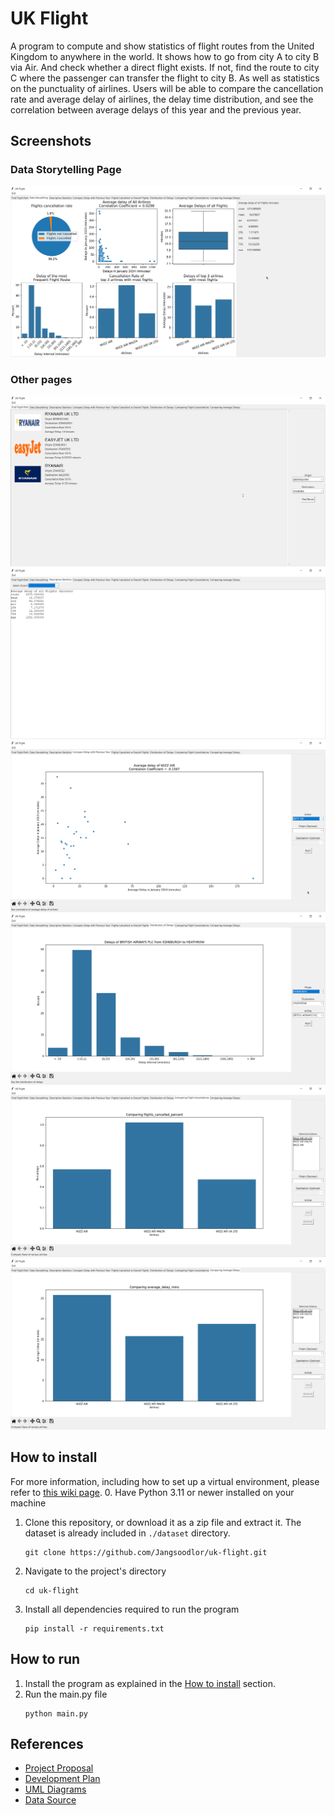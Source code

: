 # UK Flight
A program to compute and show statistics of flight routes from the United Kingdom to anywhere in the world. It shows how to go from city A to city B via Air. And check whether a direct flight exists. If not, find the route to city C where the passenger can transfer the flight to city B. As well as statistics on the punctuality of airlines. Users will be able to compare the cancellation rate and average delay of airlines, the delay time distribution, and see the correlation between average delays of this year and the previous year.

## Screenshots

### Data Storytelling Page
![storytelling](screenshots/data/2024-05-10-154424-python.png)
### Other pages
![1](screenshots/2024-05-10-154418-python.png)
![2](screenshots/2024-05-10-154431-python.png)
![3](screenshots/2024-05-10-154503-python.png)
![4](screenshots/2024-05-10-154537-python.png)
![5](screenshots/2024-05-10-154542-python.png)
![6](screenshots/2024-05-10-154548-python.png)

## How to install
For more information, including how to set up a virtual environment, please refer to [this wiki page](https://github.com/Jangsoodlor/uk-flight/wiki/Installation-Guide).
0. Have Python 3.11 or newer installed on your machine
1. Clone this repository, or download it as a zip file and extract it. The dataset is already included in `./dataset` directory.
    ```
    git clone https://github.com/Jangsoodlor/uk-flight.git
    ```
2. Navigate to the project's directory
    ```
    cd uk-flight
    ```
3. Install all dependencies required to run the program 
    ```
    pip install -r requirements.txt
    ```

## How to run
1. Install the program as explained in the [How to install](#how-to-install) section.
2. Run the main.py file
    ```
    python main.py
    ```

## References
- [Project Proposal](https://docs.google.com/document/d/1QlqTjomPm1xXTJekI6Y5g-Xd2_wno9aJruF_hKrIFtU/edit#heading=h.s7vi53uqxnxi)
- [Development Plan](https://github.com/Jangsoodlor/uk-flight/wiki/Development-Plan)
- [UML Diagrams](https://github.com/Jangsoodlor/uk-flight/wiki/UML-Diagrams)
- [Data Source](https://www.caa.co.uk/data-and-analysis/uk-aviation-market/flight-punctuality/uk-flight-punctuality-statistics/2024/)
